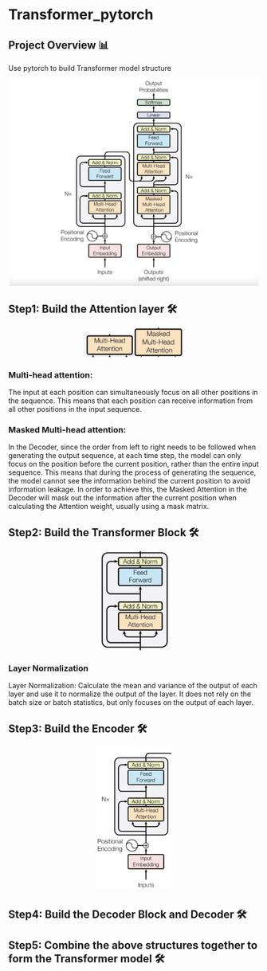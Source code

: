 # Transformer_pytorch


## Project Overview 📊
Use pytorch to build Transformer model structure
<div align="center">
  <img src="images/Transformer.png" width="500" />
</div>

## Step1: Build the Attention layer 🛠️
<div align="center">
  <img src="images/Attention2.png" width="100" /><img src="images/Attention.png" width="100" />
</div>

### Multi-head attention: 
The input at each position can simultaneously focus on all other positions in the sequence. This means that each position can receive information from all other positions in the input sequence.

### Masked Multi-head attention: 
In the Decoder, since the order from left to right needs to be followed when generating the output sequence, at each time step, the model can only focus on the position before the current position, rather than the entire input sequence. This means that during the process of generating the sequence, the model cannot see the information behind the current position to avoid information leakage.
In order to achieve this, the Masked Attention in the Decoder will mask out the information after the current position when calculating the Attention weight, usually using a mask matrix.

## Step2: Build the Transformer Block 🛠️
<div align="center">
  <img src="images/TransformerBlock.png" width="150" />
</div> 

### Layer Normalization 
Layer Normalization: Calculate the mean and variance of the output of each layer and use it to normalize the output of the layer. It does not rely on the batch size or batch statistics, but only focuses on the output of each layer.


## Step3: Build the Encoder 🛠️
<div align="center">
  <img src="images/Encoder.png" width="150" />
</div>


## Step4: Build the Decoder Block and Decoder 🛠️


## Step5: Combine the above structures together to form the Transformer model 🛠️







